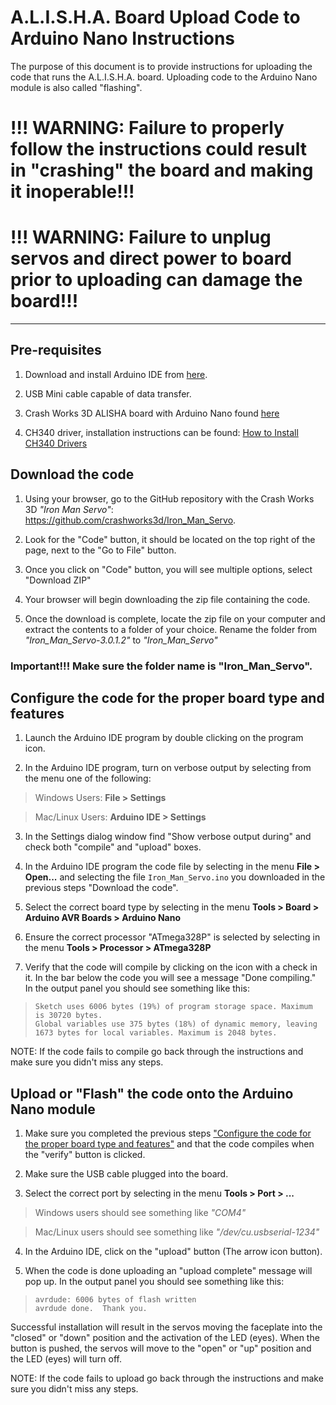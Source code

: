 # A.L.I.S.H.A. Board Upload Code to Arduino Nano Instructions

The purpose of this document is to provide instructions for uploading the code that runs the A.L.I.S.H.A. board. Uploading code to the Arduino Nano module is also called "flashing".

# !!! WARNING: Failure to properly follow the instructions could result in "crashing" the board and making it inoperable!!!

# !!! WARNING: Failure to unplug servos and direct power to board prior to uploading can damage the board!!! 

---
## Pre-requisites

1. Download and install Arduino IDE from [here](https://www.arduino.cc/en/software).

2. USB Mini cable capable of data transfer.

3. Crash Works 3D ALISHA board with Arduino Nano found [here](https://www.ebay.com/str/crashworks3d)

4. CH340 driver, installation instructions can be found: [How to Install CH340 Drivers](https://learn.sparkfun.com/tutorials/how-to-install-ch340-drivers/all)

## Download the code

1. Using your browser, go to the GitHub repository with the Crash Works 3D *"Iron Man Servo"*: https://github.com/crashworks3d/Iron_Man_Servo.

2. Look for the "Code" button, it should be located on the top right of the page, next to the "Go to File" button.

3. Once you click on "Code" button, you will see multiple options, select "Download ZIP"

4. Your browser will begin downloading the zip file containing the code.

5. Once the download is complete, locate the zip file on your computer and extract the contents to a folder of your choice.  Rename the folder from *"Iron_Man_Servo-3.0.1.2"* to *"Iron_Man_Servo"* 

### Important!!! Make sure the folder name is "Iron_Man_Servo".

## Configure the code for the proper board type and features

1. Launch the Arduino IDE program by double clicking on the program icon.

2. In the Arduino IDE program, turn on verbose output by selecting from the menu one of the following:

> Windows Users: **File > Settings**

> Mac/Linux Users: **Arduino IDE > Settings**

3. In the Settings dialog window find "Show verbose output during" and check both "compile" and "upload" boxes.

4. In the Arduino IDE program the code file by selecting in the menu **File > Open...** and selecting the file `Iron_Man_Servo.ino` you downloaded in the previous steps "Download the code".

5. Select the correct board type by selecting in the menu **Tools > Board > Arduino AVR Boards > Arduino Nano**

6. Ensure the correct processor "ATmega328P" is selected by selecting in the menu **Tools > Processor > ATmega328P**

7. Verify that the code will compile by clicking on the icon with a check in it.  In the bar below the code you will see a message "Done compiling."  In the output panel you should see something like this:

>```
>Sketch uses 6006 bytes (19%) of program storage space. Maximum is 30720 bytes.
>Global variables use 375 bytes (18%) of dynamic memory, leaving 1673 bytes for local variables. Maximum is 2048 bytes.
>```

NOTE: If the code fails to compile go back through the instructions and make sure you didn't miss any steps.

## Upload or "Flash" the code onto the Arduino Nano module

1. Make sure you completed the previous steps ["Configure the code for the proper board type and features"](#configure-the-code-for-the-proper-board-type-and-features-configure) and that the code compiles when the "verify" button is clicked.

2. Make sure the USB cable plugged into the board.

3. Select the correct port by selecting in the menu **Tools > Port > ...**

>Windows users should see something like *"COM4"*

>Mac/Linux users should see something like *"/dev/cu.usbserial-1234"*

4. In the Arduino IDE, click on the "upload" button (The arrow icon button).

5. When the code is done uploading an "upload complete" message will pop up. In the output panel you should see something like this:

>```
>avrdude: 6006 bytes of flash written
>avrdude done.  Thank you.
>```

Successful installation will result in the servos moving the faceplate into the "closed" or "down" position and the activation of the LED (eyes).  When the button is pushed, the servos will move to the "open" or "up" position and the LED (eyes) will turn off.

NOTE: If the code fails to upload go back through the instructions and make sure you didn't miss any steps.
